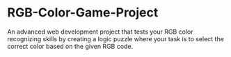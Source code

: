 # RGB-Color-Game-Project

An advanced web development project that tests your RGB color recognizing skills by creating a logic puzzle where your task is to select the correct color based on the given RGB code.
